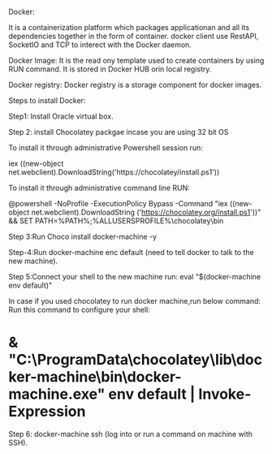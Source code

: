 Docker:

It is a containerization platform which packages applicationan and all its dependencies together in the form of container.
docker client use RestAPI, SocketIO and TCP to interect with the Docker daemon.

Docker Image:
It is the read ony template used to create containers by using RUN command. It is stored in Docker HUB orin local registry.

Docker registry:
Docker registry is a storage component for docker images.

Steps to install Docker:

Step1: Install Oracle virtual box.

Step 2: install Chocolatey packgae incase you are using 32 bit OS

To install it through administrative Powershell session run:

iex ((new-object net.webclient).DownloadString('https://chocolatey/install.ps1'))

To install it through administrative command line RUN:

@powershell -NoProfile -ExecutionPolicy Bypass -Command "iex ((new-object net.webclient).DownloadString
('https://chocolatey.org/install.ps1'))" && SET PATH=%PATH%;%ALLUSERSPROFILE%\chocolatey\bin

Step 3:Run  Choco install docker-machine -y

Step-4:Run docker-machine enc default (need to tell docker to talk to the new machine).

Step 5:Connect your shell to the new machine run:
eval "$(docker-machine env default)"

In case if you used chocolatey to run docker machine,run below command:
Run this command to configure your shell:
# & "C:\ProgramData\chocolatey\lib\docker-machine\bin\docker-machine.exe" env default | Invoke-Expression

Step 6: docker-machine ssh (log into or run a command on machine with SSH).
